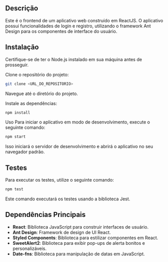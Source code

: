 ## Descrição
Este é o frontend de um aplicativo web construído em ReactJS. O aplicativo possui funcionalidades de login e registro, utilizando o framework Ant Design para os componentes de interface do usuário.

## Instalação
Certifique-se de ter o Node.js instalado em sua máquina antes de prosseguir.

Clone o repositório do projeto:
```bash
git clone <URL_DO_REPOSITORIO>
```
Navegue até o diretório do projeto.

Instale as dependências:
```bash
npm install
```
Uso
Para iniciar o aplicativo em modo de desenvolvimento, execute o seguinte comando:

```bash
npm start
```
Isso iniciará o servidor de desenvolvimento e abrirá o aplicativo no seu navegador padrão.

## Testes
Para executar os testes, utilize o seguinte comando:

```bash
npm test
```
Este comando executará os testes usando a biblioteca Jest.

## Dependências Principais
- **React**: Biblioteca JavaScript para construir interfaces de usuário.
- **Ant Design**: Framework de design de UI React.
- **Styled Components**: Biblioteca para estilizar componentes em React.
- **SweetAlert2**: Biblioteca para exibir pop-ups de alerta bonitos e personalizáveis.
- **Date-fns**: Biblioteca para manipulação de datas em JavaScript.
